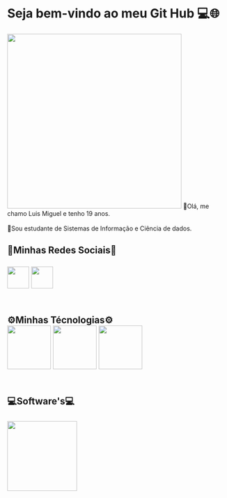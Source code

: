 # Seja bem-vindo ao meu Git Hub 💻🌐
<img src = "https://camo.githubusercontent.com/7de37139d0b4c1ce40865e799b446c0e963a3dd8fb68d239707237c40604fa3d/68747470733a2f2f63646e2e6472696262626c652e636f6d2f75736572732f3733303730332f73637265656e73686f74732f363538313234332f6176656e746f2e676966" width="400px">
🤖Olá, me chamo Luis Miguel e tenho 19 anos.
<br>
<br>
💬Sou estudante de Sistemas de Informação e Ciência de dados.
<br>
<h2>🔗Minhas Redes Sociais🔗
<br>
<br>
  <div>
  <a href= "https://www.linkedin.com/in/luisponcepinheiro/"><img src = "https://cdn-icons-png.flaticon.com/256/174/174857.png" width="50px"></a>
  <a href= "https://www.instagram.com/poncemiguelrj"><img src = "https://www.nilopolis.rj.leg.br/instagramlogo.png/image" width="50px"></a>
  </div>
<br>
<h2>⚙️Minhas Técnologias⚙️
<div>  
<img src="https://cdn.jsdelivr.net/gh/devicons/devicon@latest/icons/azuresqldatabase/azuresqldatabase-original.svg" width="100px">
<img src="https://cdn.jsdelivr.net/gh/devicons/devicon@latest/icons/python/python-original.svg" width="100px">
<img src="https://cdn.jsdelivr.net/gh/devicons/devicon@latest/icons/c/c-original.svg" width="100px">
</div>
<br>
<h2>💻Software's💻
<div>
<br>
<img src="https://5.imimg.com/data5/SELLER/Default/2023/8/332555419/KY/SH/WD/10150302/power-bi-software-500x500.jpg" width="160px">
</div>
             

<!--
**luismiguelponce/luismiguelponce** is a ✨ _special_ ✨ repository because its `README.md` (this file) appears on your GitHub profile.

Here are some ideas to get you started:

- 🔭 I’m currently working on ...
- 🌱 I’m currently learning ...
- 👯 I’m looking to collaborate on ...
- 🤔 I’m looking for help with ...
- 💬 Ask me about ...
- 📫 How to reach me: ...
- 😄 Pronouns: ...
- ⚡ Fun fact: ...
-->
